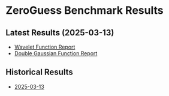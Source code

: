 # ZeroGuess Benchmark Results
## Latest Results (2025-03-13)
- [Wavelet Function Report](latest/lmfit_comparison/wavelet/report.html)
- [Double Gaussian Function Report](latest/lmfit_comparison/double_gaussian/report.html)
## Historical Results
- [2025-03-13](history/2025-03-13/)
